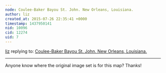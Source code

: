 ```yaml
---
node: Coulee-Baker Bayou St. John. New Orleans, Louisiana.
author: liz
created_at: 2015-07-26 22:35:41 +0000
timestamp: 1437950141
nid: 10096
cid: 12274
uid: 7
---
```




[liz](../profile/liz) replying to: [Coulee-Baker Bayou St. John. New Orleans, Louisiana.](../map/coulee-baker-bayou-st-john-new-orleans-louisiana/03-02-2014)

----
Anyone know where the original image set is for this map? Thanks!